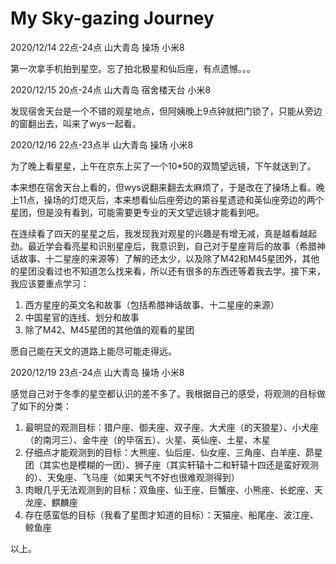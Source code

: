 # My Sky-gazing Journey

2020/12/14 22点-24点 山大青岛 操场 小米8

   第一次拿手机拍到星空。忘了拍北极星和仙后座，有点遗憾。。。

2020/12/15 20点-24点 山大青岛 宿舍楼天台 小米8

   发现宿舍天台是一个不错的观星地点，但阿姨晚上9点钟就把门锁了，只能从旁边的窗翻出去，叫来了wys一起看。

2020/12/16 22点-23点半 山大青岛 操场 小米8

   为了晚上看星星，上午在京东上买了一个10*50的双筒望远镜，下午就送到了。

   本来想在宿舍天台上看的，但wys说翻来翻去太麻烦了，于是改在了操场上看。晚上11点，操场的灯熄灭后，本来想看仙后座旁边的第谷星遗迹和英仙座旁边的两个星团，但是没有看到，可能需要更专业的天文望远镜才能看到吧。

   在连续看了四天的星星之后，我发现我对观星的兴趣是有增无减，真是越看越起劲。最近学会看亮星和识别星座后，我意识到，自己对于星座背后的故事（希腊神话故事、十二星座的来源等）了解的还太少，以及除了M42和M45星团外，其他的星团没看过也不知道怎么找来看，所以还有很多的东西还等着我去学。接下来，我应该要重点学习：

1. 西方星座的英文名和故事（包括希腊神话故事、十二星座的来源）
2. 中国星官的连线、划分和故事
3. 除了M42、M45星团的其他值的观看的星团



愿自己能在天文的道路上能尽可能走得远。

2020/12/19 23点-24点 山大青岛 操场 小米8

感觉自己对于冬季的星空都认识的差不多了。我根据自己的感受，将观测的目标做了如下的分类：

1. 最明显的观测目标：猎户座、御夫座、双子座、大犬座（的天狼星）、小犬座（的南河三）、金牛座（的毕宿五）、火星、英仙座、土星、木星
2. 仔细点才能观测到的目标：大熊座、仙后座、仙女座、三角座、白羊座、昴星团（其实也是模糊的一团）、狮子座（其实轩辕十二和轩辕十四还是蛮好观测的）、天兔座、飞马座（如果天气不好也很难观测得到）
3. 肉眼几乎无法观测到的目标：双鱼座、仙王座、巨蟹座、小熊座、长蛇座、天龙座、麒麟座
4. 存在感蛮低的目标（我看了星图才知道的目标）：天猫座、船尾座、波江座、鲸鱼座



以上。







